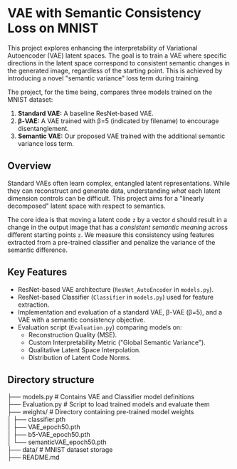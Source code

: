 # VAE with Semantic Consistency Loss on MNIST

This project explores enhancing the interpretability of Variational Autoencoder (VAE) latent spaces. The goal is to train a VAE where specific directions in the latent space correspond to consistent semantic changes in the generated image, regardless of the starting point. This is achieved by introducing a novel "semantic variance" loss term during training.

The project, for the time being, compares three models trained on the MNIST dataset:
1.  **Standard VAE:** A baseline ResNet-based VAE.
2.  **β-VAE:** A VAE trained with β=5 (indicated by filename) to encourage disentanglement.
3.  **Semantic VAE:** Our proposed VAE trained with the additional semantic variance loss term.

## Overview

Standard VAEs often learn complex, entangled latent representations. While they can reconstruct and generate data, understanding *what* each latent dimension controls can be difficult. This project aims for a "linearly decomposed" latent space with respect to semantics.

The core idea is that moving a latent code `z` by a vector `d` should result in a change in the output image that has a *consistent semantic meaning* across different starting points `z`. We measure this consistency using features extracted from a pre-trained classifier and penalize the variance of the semantic difference.

## Key Features

*   ResNet-based VAE architecture (`ResNet_AutoEncoder` in `models.py`).
*   ResNet-based Classifier (`Classifier` in `models.py`) used for feature extraction.
*   Implementation and evaluation of a standard VAE, β-VAE (β=5), and a VAE with a semantic consistency objective.
*   Evaluation script (`Evaluation.py`) comparing models on:
    *   Reconstruction Quality (MSE).
    *   Custom Interpretability Metric ("Global Semantic Variance").
    *   Qualitative Latent Space Interpolation.
    *   Distribution of Latent Code Norms.

## Directory structure

├── models.py             # Contains VAE and Classifier model definitions  
├── Evaluation.py         # Script to load trained models and evaluate them   
├── weights/              # Directory containing pre-trained model weights  
│   ├── classifier.pth  
│   ├── VAE_epoch50.pth  
│   ├── b5-VAE_epoch50.pth  
│   └── semanticVAE_epoch50.pth  
├── data/                 # MNIST dataset storage  
├── README.md             
  
